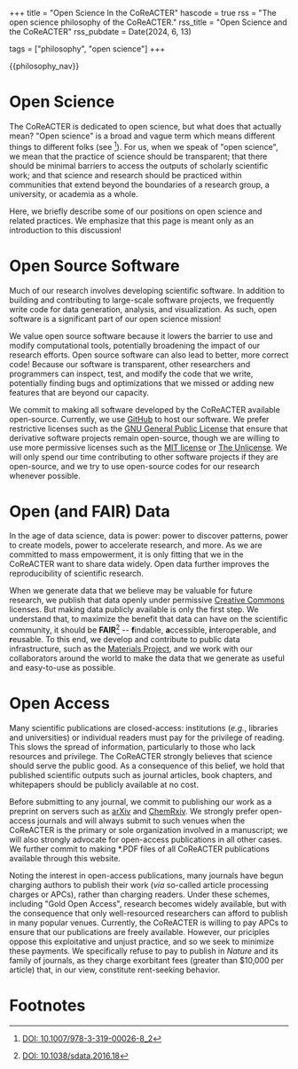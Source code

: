 +++
title = "Open Science In the CoReACTER"
hascode = true
rss = "The open science philosophy of the CoReACTER."
rss_title = "Open Science and the CoReACTER"
rss_pubdate = Date(2024, 6, 13)

tags = ["philosophy", "open science"]
+++

{{philosophy_nav}}

# Open Science

The CoReACTER is dedicated to open science, but what does that actually mean? "Open science" is a broad and vague term which means different things to different folks (see [^1]). For us, when we speak of "open science", we mean that the practice of science should be transparent; that there should be minimal barriers to access the outputs of scholarly scientific work; and that science and research should be practiced within communities that extend beyond the boundaries of a research group, a university, or academia as a whole.

Here, we briefly describe some of our positions on open science and related practices. We emphasize that this page is meant only as an introduction to this discussion!

# Open Source Software

Much of our research involves developing scientific software. In addition to building and contributing to large-scale software projects, we frequently write code for data generation, analysis, and visualization. As such, open software is a significant part of our open science mission!

We value open source software because it lowers the barrier to use and modify computational tools, potentially broadening the impact of our research efforts. Open source software can also lead to better, more correct code! Because our software is transparent, other researchers and programmers can inspect, test, and modify the code that we write, potentially finding bugs and optimizations that we missed or adding new features that are beyond our capacity.

We commit to making all software developed by the CoReACTER available open-source. Currently, we use [GitHub](https://github.com/CoReACTER) to host our software. We prefer restrictive licenses such as the [GNU General Public License](https://opensource.org/license/gpl-3-0) that ensure that derivative software projects remain open-source, though we are willing to use more permissive licenses such as the [MIT license](https://opensource.org/license/mit) or [The Unlicense](https://opensource.org/license/unlicense). We will only spend our time contributing to other software projects if they are open-source, and we try to use open-source codes for our research whenever possible.

# Open (and FAIR) Data

In the age of data science, data is power: power to discover patterns, power to create models, power to accelerate research, and more. As we are committed to mass empowerment, it is only fitting that we in the CoReACTER want to share data widely. Open data further improves the reproducibility of scientific research.

When we generate data that we believe may be valuable for future research, we publish that data openly under permissive [Creative Commons](https://creativecommons.org/) licenses. But making data publicly available is only the first step. We understand that, to maximize the benefit that data can have on the scientific community, it should be **FAIR**[^2] -- **f**indable, **a**ccessible, **i**nteroperable, and **r**eusable. To this end, we develop and contribute to public data infrastructure, such as the [Materials Project](https://materialsproject.org), and we work with our collaborators around the world to make the data that we generate as useful and easy-to-use as possible.

# Open Access

Many scientific publications are closed-access: institutions (*e.g.*, libraries and universities) or individual readers must pay for the privilege of reading. This slows the spread of information, particularly to those who lack resources and privilege. The CoReACTER strongly believes that science should serve the public good. As a consequence of this belief, we hold that published scientific outputs such as journal articles, book chapters, and whitepapers should be publicly available at no cost.

Before submitting to any journal, we commit to publishing our work as a preprint on servers such as [arXiv](arxiv.org) and [ChemRxiv](chemrxiv.org). We strongly prefer open-access journals and will always submit to such venues when the CoReACTER is the primary or sole organization involved in a manuscript; we will also strongly advocate for open-access publications in all other cases. We further commit to making \*.PDF files of all CoReACTER publications available through this website.

Noting the interest in open-access publications, many journals have begun charging authors to publish their work (*via* so-called article processing charges or APCs), rather than charging readers. Under these schemes, including "Gold Open Access", research becomes widely available, but with the consequence that only well-resourced researchers can afford to publish in many popular venues. Currently, the CoReACTER is willing to pay APCs to ensure that our publications are freely available. However, our priciples oppose this exploitative and unjust practice, and so we seek to minimize these payments. We specifically refuse to pay to publish in *Nature* and its family of journals, as they charge exorbitant fees (greater than \$10,000 per article) that, in our view, constitute rent-seeking behavior.

<!-- # Open Communities -->



# Footnotes

[^1]: [DOI: 10.1007/978-3-319-00026-8_2](https://doi.org/10.1007/978-3-319-00026-8_2)
[^2]: [DOI: 10.1038/sdata.2016.18](https://doi.org/10.1038/sdata.2016.18)